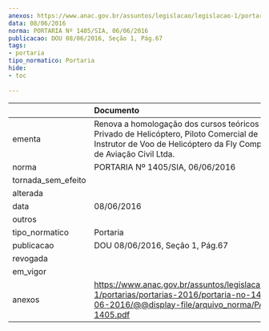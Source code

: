 ```yaml
---
anexos: https://www.anac.gov.br/assuntos/legislacao/legislacao-1/portarias/portarias-2016/portaria-no-1405-sia-06-06-2016/@@display-file/arquivo_norma/PA2016-1405.pdf
data: 08/06/2016
norma: PORTARIA Nº 1405/SIA, 06/06/2016
publicacao: DOU 08/06/2016, Seção 1, Pág.67
tags:
- portaria
tipo_normatico: Portaria
hide: 
- toc 
 
---
```


|                    | Documento                                                                                                                                                                                 |
|:-------------------|:------------------------------------------------------------------------------------------------------------------------------------------------------------------------------------------|
| ementa             | Renova a homologação dos cursos teóricos de Piloto Privado de Helicóptero, Piloto Comercial de Helicóptero e Instrutor de Voo de Helicóptero da Fly Company Escola de Aviação Civil Ltda. |
| norma              | PORTARIA Nº 1405/SIA, 06/06/2016                                                                                                                                                          |
| tornada_sem_efeito |                                                                                                                                                                                           |
| alterada           |                                                                                                                                                                                           |
| data               | 08/06/2016                                                                                                                                                                                |
| outros             |                                                                                                                                                                                           |
| tipo_normatico     | Portaria                                                                                                                                                                                  |
| publicacao         | DOU 08/06/2016, Seção 1, Pág.67                                                                                                                                                           |
| revogada           |                                                                                                                                                                                           |
| em_vigor           |                                                                                                                                                                                           |
| anexos             | https://www.anac.gov.br/assuntos/legislacao/legislacao-1/portarias/portarias-2016/portaria-no-1405-sia-06-06-2016/@@display-file/arquivo_norma/PA2016-1405.pdf                            |